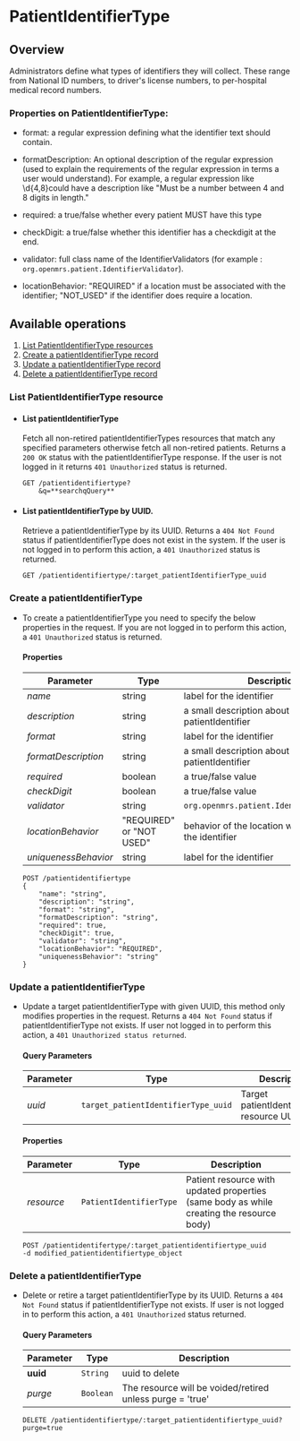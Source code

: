 # PatientIdentifierType

## Overview
Administrators define what types of identifiers they will collect. These range from National ID numbers, to driver's license numbers, to per-hospital medical record numbers.

### Properties on PatientIdentifierType:

* format: a regular expression defining what the identifier text should contain.

* formatDescription: An optional description of the regular expression (used to explain the requirements of the regular expression in terms a user would understand). For example, a regular expression like \d{4,8}could have a description like "Must be a number between 4 and 8 digits in length."

* required: a true/false whether every patient MUST have this type

* checkDigit: a true/false whether this identifier has a checkdigit at the end.

* validator: full class name of the IdentifierValidators (for example : `org.openmrs.patient.IdentifierValidator`).

* locationBehavior: "REQUIRED" if a location must be associated with the identifier; "NOT_USED" if the identifier does require a location.

## Available operations

1. [List PatientIdentifierType resources](#List-patientidentifierType-resource)
2. [Create a patientIdentifierType record](#create-a-patientidentifierType)
3. [Update a patientIdentifierType record](#update-a-patientIdentifierType)
4. [Delete a patientIdentifierType record](#delete-a-patientIdentifierType)

### List PatientIdentifierType resource

* #### List patientIdentifierType

    Fetch all non-retired patientIdentifierTypes resources that match any specified parameters otherwise fetch all non-retired patients. Returns a `200 OK` status with the patientIdentifierType response. If the user is not logged in it returns `401 Unauthorized` status is returned.

    ```console
    GET /patientidentifiertype?
        &q=**searchqQuery**
    ```

* #### List patientIdentifierType by UUID.

    Retrieve a patientIdentifierType by its UUID. Returns a `404 Not Found` status if patientIdentifierType does not exist in the system. If the user is not logged in to perform this action, a `401 Unauthorized` status is returned.

    ```console
    GET /patientidentifiertype/:target_patientIdentifierType_uuid
    ```
### Create a patientIdentifierType

* To create a patientIdentifierType you need to specify the below properties in the request. If you are not logged in to perform this action, a `401 Unauthorized` status is returned.

    #### Properties

    Parameter | Type | Description
    --- | --- | ---
    *name* | string | label for the identifier
    *description* | string | a small description about the patientIdentifier
    *format* | string | label for the identifier
    *formatDescription* | string | a small description about the patientIdentifier
    *required* | boolean | a true/false value
    *checkDigit* | boolean | a true/false value
    *validator* | string | `org.openmrs.patient.IdentifierValidator`
    *locationBehavior* | "REQUIRED" or "NOT USED" | behavior of the location with respect to the identifier 
    *uniquenessBehavior* | string | label for the identifier

    ```console
    POST /patientidentifiertype
    {
        "name": "string",
        "description": "string",
        "format": "string",
        "formatDescription": "string",
        "required": true,
        "checkDigit": true,
        "validator": "string",
        "locationBehavior": "REQUIRED",
        "uniquenessBehavior": "string"
    }
    ```
### Update a patientIdentifierType

* Update a target patientIdentifierType with given UUID, this method only modifies properties in the request. 
Returns a `404 Not Found` status if patientIdentifierType not exists. If user not logged in to perform this action, a `401 Unauthorized status returned`.

    #### Query Parameters

    Parameter | Type | Description
    --- | --- | ---
    *uuid* | `target_patientIdentifierType_uuid` | Target patientIdentifierType resource UUID

    #### Properties

    Parameter | Type | Description
    --- | --- | ---
    *resource* | `PatientIdentifierType` | Patient resource with updated properties (same body as while creating the resource body)

    ```console
    POST /patientidentifertype/:target_patientidentifiertype_uuid
    -d modified_patientidentifiertype_object
    ```

### Delete a patientIdentifierType

* Delete or retire a target patientIdentifierType by its UUID. Returns a `404 Not Found` status if patientIdentifierType not exists. If user is not logged in to perform this action, a `401 Unauthorized` status returned.

    #### Query Parameters

    Parameter | Type | Description
    --- | --- | ---
    **uuid** | `String` | uuid to delete
    *purge* | `Boolean` | The resource will be voided/retired unless purge = 'true'

    ```console
    DELETE /patientidentifiertype/:target_patientidentifiertype_uuid?purge=true
    ```